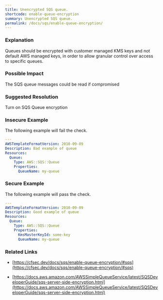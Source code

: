 ```yaml
---
title: Unencrypted SQS queue.
shortcode: enable-queue-encryption
summary: Unencrypted SQS queue. 
permalink: /docs/sqs/enable-queue-encryption/
---
```


### Explanation

Queues should be encrypted with customer managed KMS keys and not default AWS managed keys, in order to allow granular control over access to specific queues.

### Possible Impact
The SQS queue messages could be read if compromised

### Suggested Resolution
Turn on SQS Queue encryption


### Insecure Example

The following example will fail the  check.

```yaml
---
AWSTemplateFormatVersion: 2010-09-09
Description: Bad example of queue
Resources:
  Queue:
    Type: AWS::SQS::Queue
    Properties:
      QueueName: my-queue


```



### Secure Example

The following example will pass the  check.

```yaml
---
AWSTemplateFormatVersion: 2010-09-09
Description: Good example of queue
Resources:
  Queue:
    Type: AWS::SQS::Queue
    Properties:
      KmsMasterKeyId: some-key
      QueueName: my-queue


```




### Related Links


- [https://cfsec.dev/docs/sqs/enable-queue-encryption/#sqs](https://cfsec.dev/docs/sqs/enable-queue-encryption/#sqs)

- [https://docs.aws.amazon.com/AWSSimpleQueueService/latest/SQSDeveloperGuide/sqs-server-side-encryption.html](https://docs.aws.amazon.com/AWSSimpleQueueService/latest/SQSDeveloperGuide/sqs-server-side-encryption.html)


